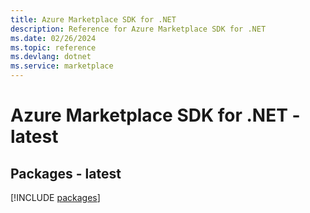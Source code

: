 ```yaml
---
title: Azure Marketplace SDK for .NET
description: Reference for Azure Marketplace SDK for .NET
ms.date: 02/26/2024
ms.topic: reference
ms.devlang: dotnet
ms.service: marketplace
---
```

# Azure Marketplace SDK for .NET - latest
## Packages - latest
[!INCLUDE [packages](marketplace-index.md)]